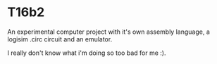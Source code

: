 # T16b2
An experimental computer project with it's own assembly language, a logisim .circ circuit and an emulator.

I really don't know what i'm doing so too bad for me :).
